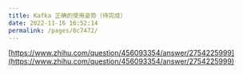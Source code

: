 ```yaml
---
title: Kafka 正确的使用姿势（待完成）
date: 2022-11-16 16:52:14
permalink: /pages/0c7472/
---
```

[https://www.zhihu.com/question/456093354/answer/2754225999](https://www.zhihu.com/question/456093354/answer/2754225999)

